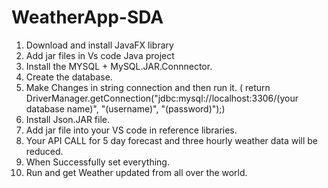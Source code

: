 # WeatherApp-SDA


1. Download and install JavaFX library
2. Add jar files in Vs code Java project
3. Install the MYSQL + MySQL.JAR.Connnector. 
4. Create the database.
5. Make Changes in string connection and then run it. ( return DriverManager.getConnection("jdbc:mysql://localhost:3306/(your database name)", "(username)", "(password)");)
6. Install Json.JAR file.
7. Add jar file into your VS code in reference libraries.
8. Your API CALL for 5 day forecast and three hourly weather data will be reduced.
9. When Successfully set everything.
10. Run and get Weather updated from all over the world.
